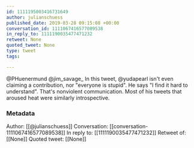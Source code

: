 ```yaml
---
id: 1111195003416731649
author: julianschuess
published_date: 2019-03-28 09:15:08 +00:00
conversation_id: 1111067416577089538
in_reply_to: 1111190035477471232
retweet: None
quoted_tweet: None
type: tweet
tags:

---
```


@PHuenermund @jim_savage_ In this tweet, @yudapearl isn't even claiming a contribution, nor "everyone is stupid". He says "I find it hard to understand". That's nonviolent communication. Most of his tweets that aroused heat were similarly introspective.

### Metadata

Author: [[@julianschuess]]
Conversation: [[conversation-1111067416577089538]]
In reply to: [[1111190035477471232]]
Retweet of: [[None]]
Quoted tweet: [[None]]
